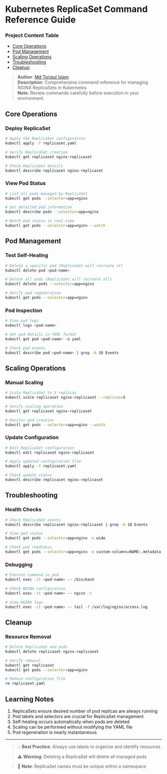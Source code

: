 # Kubernetes ReplicaSet Command Reference Guide

### Project Content Table
- [Core Operations](#core-operations)
- [Pod Management](#pod-management)
- [Scaling Operations](#scaling-operations)
- [Troubleshooting](#troubleshooting)
- [Cleanup](#cleanup)

> **Author**: [Md Toriqul Islam](https://linkedin.com/in/thetoriqul)  
> **Description**: Comprehensive command reference for managing NGINX ReplicaSets in Kubernetes  
> **Note**: Review commands carefully before execution in your environment.

## Core Operations

### Deploy ReplicaSet
```bash
# Apply the ReplicaSet configuration
kubectl apply -f replicaset.yaml

# Verify ReplicaSet creation
kubectl get replicaset nginx-replicaset

# Check ReplicaSet details
kubectl describe replicaset nginx-replicaset
```

### View Pod Status
```bash
# List all pods managed by ReplicaSet
kubectl get pods --selector=app=nginx

# Get detailed pod information
kubectl describe pods --selector=app=nginx

# Watch pod status in real-time
kubectl get pods --selector=app=nginx --watch
```

## Pod Management

### Test Self-Healing
```bash
# Delete a specific pod (ReplicaSet will recreate it)
kubectl delete pod <pod-name>

# Delete all pods (ReplicaSet will recreate all)
kubectl delete pods --selector=app=nginx

# Verify pod regeneration
kubectl get pods --selector=app=nginx
```

### Pod Inspection
```bash
# View pod logs
kubectl logs <pod-name>

# Get pod details in YAML format
kubectl get pod <pod-name> -o yaml

# Check pod events
kubectl describe pod <pod-name> | grep -A 10 Events
```

## Scaling Operations

### Manual Scaling
```bash
# Scale ReplicaSet to 5 replicas
kubectl scale replicaset nginx-replicaset --replicas=5

# Verify scaling operation
kubectl get replicaset nginx-replicaset

# Monitor pod creation
kubectl get pods --selector=app=nginx --watch
```

### Update Configuration
```bash
# Edit ReplicaSet configuration
kubectl edit replicaset nginx-replicaset

# Apply updated configuration file
kubectl apply -f replicaset.yaml

# Check update status
kubectl describe replicaset nginx-replicaset
```

## Troubleshooting

### Health Checks
```bash
# Check ReplicaSet events
kubectl describe replicaset nginx-replicaset | grep -A 10 Events

# View pod status
kubectl get pods --selector=app=nginx -o wide

# Check pod readiness
kubectl get pods --selector=app=nginx -o custom-columns=NAME:.metadata.name,READY:.status.conditions[?(@.type=='Ready')].status
```

### Debugging
```bash
# Execute command in pod
kubectl exec -it <pod-name> -- /bin/bash

# Check NGINX configuration
kubectl exec -it <pod-name> -- nginx -t

# View NGINX logs
kubectl exec -it <pod-name> -- tail -f /var/log/nginx/access.log
```

## Cleanup

### Resource Removal
```bash
# Delete ReplicaSet and pods
kubectl delete replicaset nginx-replicaset

# Verify removal
kubectl get replicaset
kubectl get pods --selector=app=nginx

# Remove configuration file
rm replicaset.yaml
```

## Learning Notes

1. ReplicaSets ensure desired number of pod replicas are always running
2. Pod labels and selectors are crucial for ReplicaSet management
3. Self-healing occurs automatically when pods are deleted
4. Scaling can be performed without modifying the YAML file
5. Pod regeneration is nearly instantaneous

---

> 💡 **Best Practice**: Always use labels to organize and identify resources

> ⚠️ **Warning**: Deleting a ReplicaSet will delete all managed pods

> 📝 **Note**: ReplicaSet names must be unique within a namespace